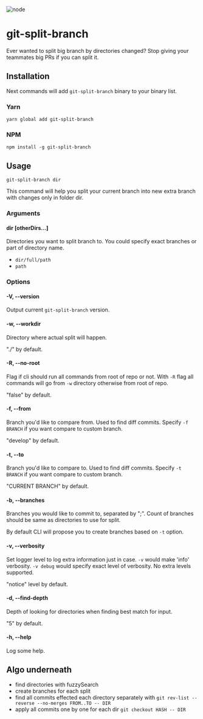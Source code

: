 ![node](https://img.shields.io/node/v/git-split-branch.svg)

# git-split-branch
Ever wanted to split big branch by directories changed? Stop giving your teammates big PRs if you can split it.

## Installation

Next commands will add `git-split-branch` binary to your binary list.

### Yarn

`yarn global add git-split-branch`

### NPM

`npm install -g git-split-branch`

## Usage

`git-split-branch dir`

This command will help you split your current branch into new extra branch with changes only in folder dir.

### Arguments

#### dir [otherDirs...]

Directories you want to split branch to.
You could specify exact branches or part of directory name.

- `dir/full/path`
- `path`

### Options

#### -V, --version

Output current `git-split-branch` version.

#### -w, --workdir

Directory where actual split will happen.

"./" by default.

#### -R, --no-root

Flag if cli should run all commands from root of repo or not. With `-R` flag all commands will go from `-w` directory otherwise from root of repo.

"false" by default.

#### -f, --from

Branch you'd like to compare from. Used to find diff commits. Specify `-f BRANCH` if you want compare to custom branch.

"develop" by default.

#### -t, --to

Branch you'd like to compare to. Used to find diff commits. Specify `-t BRANCH` if you want compare to custom branch.

"CURRENT BRANCH" by default.

#### -b, --branches

Branches you would like to commit to, separated by ";".
Count of branches should be same as directories to use for split.

By default CLI will propose you to create branches based on `-t` option.

#### -v, --verbosity

Set logger level to log extra information just in case.
`-v` would make 'info' verbosity.
`-v debug` would specify exact level of verbosity.
No extra levels supported.

"notice" level by default.

#### -d, --find-depth

Depth of looking for directories when finding best match for input.

"5" by default.

#### -h, --help

Log some help.

## Algo underneath

- find directories with fuzzySearch
- create branches for each split
- find all commits effected each directory separately with `git rev-list --reverse --no-merges FROM..TO -- DIR`
- apply all commits one by one for each dir `git checkout HASH -- DIR`
